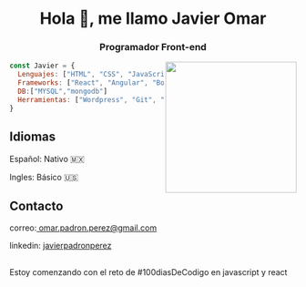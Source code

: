 <h1 align="center">Hola 👋, me llamo Javier Omar</h1>
<h3 align="center">Programador Front-end</h3> 
<img align='right' src="https://github.com/OmarPadronPerez/OmarPadronPerez/assets/87333744/f03df1b0-22b3-43b5-b72c-5f07884b0f20" width="230">

```javascript
const Javier = {
  Lenguajes: ["HTML", "CSS", "JavaScript", "Typescript", "Python", "Java"],
  Frameworks: ["React", "Angular", "Bootstrap"],
  DB:["MYSQL","mongodb"]
  Herramientas: ["Wordpress", "Git", "Docker"]
}
```
<h2>Idiomas</h2> 
Español: Nativo 🇲🇽 
  
Ingles: Básico 🇺🇸 

<h2>Contacto</h2> 
correo:<a target="_blank" href="mailto:omar.padron.perez@gmail.com"> omar.padron.perez@gmail.com</a>

linkedin: <a target="_blank" href="https://www.linkedin.com/in/javierpadronperez/"> javierpadronperez</a>

<h2></h2> 
 Estoy comenzando con el reto de #100diasDeCodigo en javascript y react
